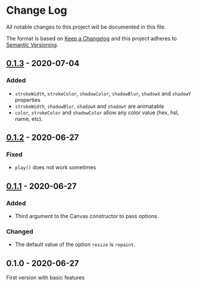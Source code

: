# Change Log

All notable changes to this project will be documented in this file.

The format is based on [Keep a Changelog](http://keepachangelog.com/)
and this project adheres to [Semantic Versioning](http://semver.org/).

## [0.1.3] - 2020-07-04
### Added
- `strokeWidth`, `strokeColor`, `shadowColor`, `shadowBlur`, `shadowX` and `shadowY` properties
- `strokeWidth`, `shadowBlur`, `shadowX` and `shadowY` are animatable
- `color`, `strokeColor` and `shadowColor` allow any color value (hex, hsl, name, etc).

## [0.1.2] - 2020-06-27
### Fixed
- `play()` does not work sometimes

## [0.1.1] - 2020-06-27
### Added
- Third argument to the Canvas constructor to pass options.

### Changed
- The default value of the option `resize` is `repaint`.

## 0.1.0 - 2020-06-27
First version with basic features

[0.1.3]: https://github.com/oom-components/particles/compare/v0.1.2...v0.1.3
[0.1.2]: https://github.com/oom-components/particles/compare/v0.1.1...v0.1.2
[0.1.1]: https://github.com/oom-components/particles/compare/v0.1.0...v0.1.1
